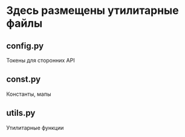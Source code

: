 # Здесь размещены утилитарные файлы

## config.py
Токены для сторонних API

## const.py
Константы, мапы

## utils.py
Утилитарные функции


